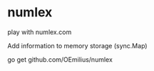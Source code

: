 # numlex
play with numlex.com

Add information to memory storage (sync.Map) 

go get github.com/OEmilius/numlex

